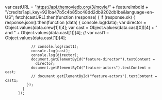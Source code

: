 var castURL =
            "https://api.themoviedb.org/3/movie/" +
            featureImbdId +
            "/credits?api_key=921ba47b5c4b85bc48dd2db9202db1be&language=en-US";
          fetch(castURL).then(function (response) {
            if (response.ok) {
              response.json().then(function (data) {
                console.log(data);
                var director = Object.values(data.crew[1])[4];
                var cast =
                  Object.values(data.cast[0])[4] +
                  " and " +
                  Object.values(data.cast[1])[4];
                // var cast1 = Object.values(data.cast[1])[4];

                // console.log(cast1);
                console.log(cast);
                console.log(director);
                document.getElementById("feature-director").textContent =
                  director;
                document.getElementById("feature-actors").textContent = cast;
                // document.getElementById("feature-actors").textContent = cast1;
              });
            }
          });
